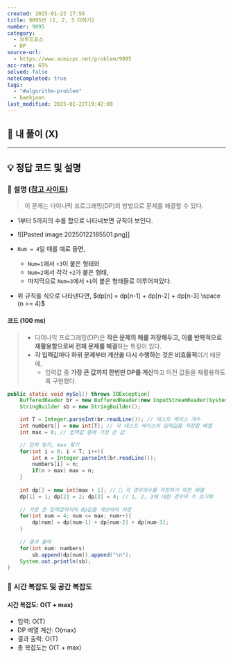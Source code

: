 ```yaml
---
created: 2025-01-22 17:56
title: 9095번 (1, 2, 3 더하기)
number: 9095
category:
  - 브루트포스
  - DP
source-url:
  - https://www.acmicpc.net/problem/9095
acc-rate: 65%
solved: false
noteCompleted: true
tags:
  - "#algorithm-problem"
  - baekjoon
last_modified: 2025-01-22T19:42:00
---
```

## 💁 내 풀이 (X)
---
## 💡 정답 코드 및 설명
### 🍪 설명 ([참고 사이트](https://velog.io/@jkh9615/%EC%95%8C%EA%B3%A0%EB%A6%AC%EC%A6%98-%EB%B0%B1%EC%A4%80-9095-1-2-3-%EB%8D%94%ED%95%98%EA%B8%B0-Java))
> 이 문제는 다이나믹 프로그래밍(DP)의 방법으로 문제를 해결할 수 있다.

- 1부터 5까지의 수를 합으로 나타내보면 규칙이 보인다.
- ![[Pasted image 20250122185501.png]]
- `Num = 4`일 때를 예로 들면,
	- `Num=1`에서 `+3`이 붙은 형태와
	- `Num=2`에서 각각 `+2`가 붙은 형태,
	- 마지막으로 `Num=3`에서 `+1`이 붙은 형태들로 이루어져있다.

- 위 규칙을 식으로 나타낸다면, $dp[n] = dp[n-1] + dp[n-2] + dp[n-3] \space (n >= 4)$ 

#### 코드 (100 ms)
> - 다이나믹 프로그래밍(DP)은 **작은 문제의 해를 저장해두고, 이를 반복적으로 재활용함으로써 전체 문제를 해결**하는 특징이 있다.
> - **각 입력값마다 하위 문제부터 계산을 다시 수행하는 것은 비효율적**이기 때문에, 
> 	- 입력값 중 **가장 큰 값까지 한번만 DP를 계산**하고 이전 값들을 재활용하도록 구현했다. 
```java
public static void mySol() throws IOException{
	BufferedReader br = new BufferedReader(new InputStreamReader(System.in));
	StringBuilder sb = new StringBuilder();

	int T = Integer.parseInt(br.readLine()); // 테스트 케이스 개수
	int numbers[] = new int[T]; // 각 테스트 케이스의 입력값을 저장할 배열
	int max = 0; // 입력값 중에 가장 큰 값

	// 입력 받기, max 찾기
	for(int i = 0; i < T; i++){
		int n = Integer.parseInt(br.readLine());
		numbers[i] = n;
		if(n > max) max = n;
	}
	
	int dp[] = new int[max + 1]; // 📌 각 경우의수를 저장하기 위한 배열 
	dp[1] = 1; dp[2] = 2; dp[3] = 4; // 1, 2, 3에 대한 경우의 수 초기화 
	
	// 가장 큰 입력값까지의 dp값을 계산하여 저장  
	for(int num = 4; num <= max; num++){
		dp[num] = dp[num-1] + dp[num-2] + dp[num-3];
	}
	
	// 결과 출력
	for(int num: numbers)
		sb.append(dp[num]).append("\n");
	System.out.println(sb);
}
```

### 🍪 시간 복잡도 및 공간 복잡도
#### 시간 복잡도: O(T + max)
- 입력: O(T)
- DP 배열 계산: O(max)
- 결과 출력: O(T)
- 총 복잡도는 O(T + max)








